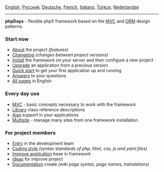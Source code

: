 <a href='Hidden comment: revision: 1'></a>

[English](En.md), [Русский](Ru.md), [Deutsche](De.md), [French](Fr.md), [Italiano](It.md), [Türkçe](Tr.md), [Nederlandse](Nl.md)


---


**phpDays** - flexible php5 framework based on the [MVC](EnMvc.md) and [ORM](EnLibDaysDbTable.md) design patterns.

### Start now ###

  * [About](EnAbout.md) the project _(features)_
  * [Changelog](EnChangelog.md) _(changes between project versions)_
  * [Install](EnInstall.md) the framework on your server and then configure a new project
  * [Upgrade](EnUpgrade.md) an application from a previous version
  * [Quick start](EnStart.md) to get your first application up and running
  * [Answers](EnAnswers.md) to your questions
  * [All pages](http://code.google.com/p/phpdays/w/list?q=label:Lang-En) in English

### Every day use ###

  * [MVC](EnMvc.md) - basic concepts necessary to work with the framework
  * [Library](EnLib.md) class reference descriptions
  * [Ajax](EnAjax.md) support in your applications
  * [Multisite](EnMultisite.md) - manage many sites from one framework installation

### For project members ###

  * [Entry](EnCoding.md) in the development team
  * [Coding style](EnCodingStyle.md) _(syntax standards of php, html, css, js and yaml files)_
  * [Improve application](EnCodingApp.md) base in framework
  * [Ideas](EnIdea.md) for improve project
  * [Documentation](EnDoc.md) create _(wiki page syntax, page names, translations)_
